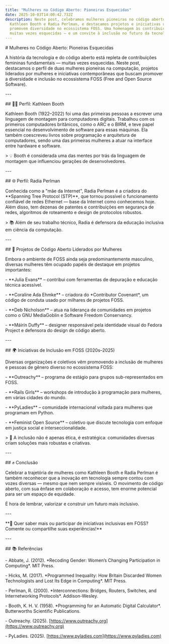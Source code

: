 ```yaml
---
title: "Mulheres no Código Aberto: Pioneiras Esquecidas"
date: 2025-10-03T14:00:42.732Z
description: Neste post, celebramos mulheres pioneiras no código aberto, como
  Kathleen Booth e Radia Perlman, e destacamos projetos e iniciativas que
  promovem diversidade no ecossistema FOSS. Uma homenagem às contribuições
  muitas vezes esquecidas — e um convite à inclusão no futuro da tecnologia.
---
```

\# Mulheres no Código Aberto: Pioneiras Esquecidas



A história da tecnologia e do código aberto está repleta de contribuições femininas fundamentais — muitas vezes esquecidas. Neste post, destacamos o perfil de duas mulheres pioneiras na computação, projetos liderados por mulheres e iniciativas contemporâneas que buscam promover a diversidade e inclusão no ecossistema FOSS (Free and Open Source Software).



\---



\## 👩‍💻 Perfil: Kathleen Booth



Kathleen Booth (1922–2022) foi uma das primeiras pessoas a escrever uma linguagem de montagem para computadores digitais. Trabalhou com os primeiros computadores britânicos, como o ARC e o BIRM, e teve papel essencial no desenvolvimento de software para essas máquinas. Ela também coescreveu livros sobre programação e arquitetura de computadores, sendo uma das primeiras mulheres a atuar na interface entre hardware e software.



\> 💡 Booth é considerada uma das mentes por trás da linguagem de montagem que influenciou gerações de desenvolvedores.



\---



\## 🌐 Perfil: Radia Perlman



Conhecida como a "mãe da Internet", Radia Perlman é a criadora do \*\*Spanning Tree Protocol (STP)\*\*, que tornou possível o funcionamento confiável de redes Ethernet — base da Internet como conhecemos hoje. Além disso, tem dezenas de patentes e contribuições em segurança de redes, algoritmos de roteamento e design de protocolos robustos.



\> 📚 Além de seu trabalho técnico, Radia é defensora da educação inclusiva em ciência da computação.



\---



\## 🔧 Projetos de Código Aberto Liderados por Mulheres



Embora o ambiente de FOSS ainda seja predominantemente masculino, diversas mulheres têm ocupado papéis de destaque em projetos importantes:



\- \*\*Julia Evans\*\* – contribui com ferramentas de depuração e educação técnica acessível.

\- \*\*Coraline Ada Ehmke\*\* – criadora do \*Contributor Covenant\*, um código de conduta usado por milhares de projetos FOSS.

\- \*\*Deb Nicholson\*\* – atua na liderança de comunidades em projetos como o GNU MediaGoblin e Software Freedom Conservancy.

\- \*\*Máirín Duffy\*\* – designer responsável pela identidade visual do Fedora Project e defensora do design de código aberto.



\---



\## 🌍 Iniciativas de Inclusão em FOSS (2020s–2025)



Diversas organizações e coletivos vêm promovendo a inclusão de mulheres e pessoas de gênero diverso no ecossistema FOSS:



\- \*\*Outreachy\*\* – programa de estágio para grupos sub-representados em FOSS.

\- \*\*Rails Girls\*\* – workshops de introdução à programação para mulheres, em várias cidades do mundo.

\- \*\*PyLadies\*\* – comunidade internacional voltada para mulheres que programam em Python.

\- \*\*Feminist Open Source\*\* – coletivo que discute tecnologia com enfoque em justiça social e interseccionalidade.



\> 🧠 A inclusão não é apenas ética, é estratégica: comunidades diversas criam soluções mais robustas e criativas.



\---



\## ✊ Conclusão



Celebrar a trajetória de mulheres como Kathleen Booth e Radia Perlman é também reconhecer que a inovação em tecnologia sempre contou com vozes diversas — mesmo que nem sempre visíveis. O movimento de código aberto, com sua ênfase em colaboração e acesso, tem enorme potencial para ser um espaço de equidade.



É hora de lembrar, valorizar e construir um futuro mais inclusivo.



\---



\*\*📢 Quer saber mais ou participar de iniciativas inclusivas em FOSS? Comente ou compartilhe suas experiências!\*\*



\---



\## 📚 Referências



\- Abbate, J. (2012). \*Recoding Gender: Women’s Changing Participation in Computing\*. MIT Press.

\- Hicks, M. (2017). \*Programmed Inequality: How Britain Discarded Women Technologists and Lost Its Edge in Computing\*. MIT Press.

\- Perlman, R. (2000). \*Interconnections: Bridges, Routers, Switches, and Internetworking Protocols\*. Addison-Wesley.

\- Booth, K. H. V. (1958). \*Programming for an Automatic Digital Calculator\*. Butterworths Scientific Publications.

\- Outreachy. (2025). \[https://www.outreachy.org](https://www.outreachy.org)

\- PyLadies. (2025). \[https://www.pyladies.com](https://www.pyladies.com)